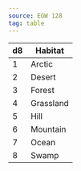 ```yaml
---
source: EGW 128
tag: table
---
```


|d8|Habitat|
|----|------------|
|1|Arctic|
|2|Desert|
|3|Forest|
|4|Grassland|
|5|Hill|
|6|Mountain|
|7|Ocean|
|8|Swamp|
